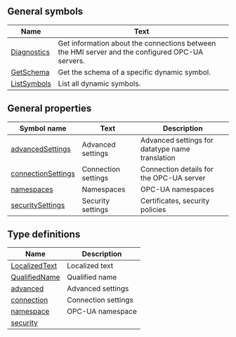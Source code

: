 ## General symbols

| Name | Text |
| ---- | ---- |
| [Diagnostics](symbols/Diagnostics.md) | Get information about the connections between the HMI server and the configured OPC-UA servers. |
| [GetSchema](symbols/GetSchema.md) | Get the schema of a specific dynamic symbol. |
| [ListSymbols](symbols/ListSymbols.md) | List all dynamic symbols. |

## General properties

| Symbol name | Text | Description |
| ----------- | ---- | ----------- |
| [advancedSettings](properties/advancedSettings.md) | Advanced settings | Advanced settings for datatype name translation |
| [connectionSettings](properties/connectionSettings.md) | Connection settings | Connection details for the OPC-UA server |
| [namespaces](properties/namespaces.md) | Namespaces | OPC-UA namespaces |
| [securitySettings](properties/securitySettings.md) | Security settings | Certificates, security policies |

## Type definitions

| Name | Description |
| ---- | ----------- |
| [LocalizedText](definitions/LocalizedText.md) | Localized text |
| [QualifiedName](definitions/QualifiedName.md) | Qualified name |
| [advanced](definitions/advanced.md) | Advanced settings |
| [connection](definitions/connection.md) | Connection settings |
| [namespace](definitions/namespace.md) | OPC-UA namespace |
| [security](definitions/security.md) |  |

